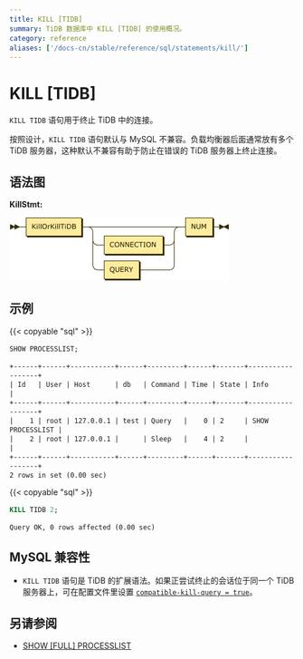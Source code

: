 ```yaml
---
title: KILL [TIDB]
summary: TiDB 数据库中 KILL [TIDB] 的使用概况。
category: reference
aliases: ['/docs-cn/stable/reference/sql/statements/kill/']
---
```


# KILL [TIDB]

`KILL TIDB` 语句用于终止 TiDB 中的连接。

按照设计，`KILL TIDB` 语句默认与 MySQL 不兼容。负载均衡器后面通常放有多个 TiDB 服务器，这种默认不兼容有助于防止在错误的 TiDB 服务器上终止连接。

## 语法图

**KillStmt:**

![KillStmt](/media/sqlgram/KillStmt.png)

## 示例

{{< copyable "sql" >}}

```sql
SHOW PROCESSLIST;
```

```
+------+------+-----------+------+---------+------+-------+------------------+
| Id   | User | Host      | db   | Command | Time | State | Info             |
+------+------+-----------+------+---------+------+-------+------------------+
|    1 | root | 127.0.0.1 | test | Query   |    0 | 2     | SHOW PROCESSLIST |
|    2 | root | 127.0.0.1 |      | Sleep   |    4 | 2     |                  |
+------+------+-----------+------+---------+------+-------+------------------+
2 rows in set (0.00 sec)
```

{{< copyable "sql" >}}

```sql
KILL TIDB 2;
```

```
Query OK, 0 rows affected (0.00 sec)
```

## MySQL 兼容性

* `KILL TIDB` 语句是 TiDB 的扩展语法。如果正尝试终止的会话位于同一个 TiDB 服务器上，可在配置文件里设置 [`compatible-kill-query = true`](/tidb-configuration-file.md#compatible-kill-query)。

## 另请参阅

* [SHOW \[FULL\] PROCESSLIST](/sql-statements/sql-statement-show-processlist.md)
